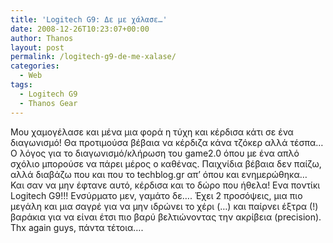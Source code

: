 ```yaml
---
title: 'Logitech G9: Δε με χάλασε…'
date: 2008-12-26T10:23:07+00:00
author: Thanos
layout: post
permalink: /logitech-g9-de-me-xalase/
categories:
  - Web
tags:
  - Logitech G9
  - Thanos Gear
---
```

Μου χαμογέλασε και μένα μια φορά η τύχη και κέρδισα κάτι σε ένα διαγωνισμό! Θα προτιμούσα βέβαια να κέρδιζα κάνα τζόκερ αλλά τέσπα…  
Ο λόγος για το διαγωνισμό/κλήρωση του game2.0 όπου με ένα απλό σχόλιο μπορούσε να πάρει μέρος ο καθένας. Παιχνίδια βέβαια δεν παίζω, αλλά διαβάζω που και που το techblog.gr απ’ όπου και ενημερώθηκα…  
Και σαν να μην έφτανε αυτό, κέρδισα και το δώρο που ήθελα! Ενα ποντίκι Logitech G9!!! Ενσύρματο μεν, γαμάτο δε…. Έχει 2 προσόψεις, μια πιο μεγάλη και μια σαγρέ για να μην ιδρώνει το χέρι (…) και παίρνει έξτρα (!) βαράκια για να είναι έτσι πιο βαρύ βελτιώνοντας την ακρίβεια (precision).  
Thx again guys, πάντα τέτοια….